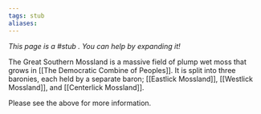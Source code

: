 ```yaml
---
tags: stub
aliases:
---
```


*This page is a #stub . You can help by expanding it!*

The Great Southern Mossland is a massive field of plump wet moss that grows in [[The Democratic Combine of Peoples]]. It is split into three baronies, each held by a separate baron; [[Eastlick Mossland]], [[Westlick Mossland]], and [[Centerlick Mossland]].

Please see the above for more information.